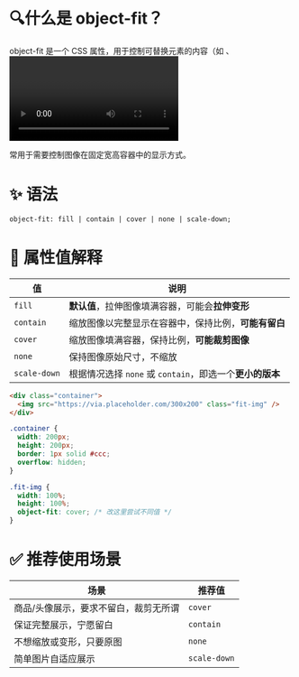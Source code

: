 # 🔍什么是 object-fit？
object-fit 是一个 CSS 属性，用于控制可替换元素的内容（如 <img>、<video>）如何适应其容器。它有点类似于 background-size 作用于背景图的方式，但它用于内容本身。

常用于需要控制图像在固定宽高容器中的显示方式。

# ✨ 语法

```
object-fit: fill | contain | cover | none | scale-down;
```

# 🧠 属性值解释

| 值            | 说明                                      |
| ------------ | --------------------------------------- |
| `fill`       | **默认值**，拉伸图像填满容器，可能会**拉伸变形**            |
| `contain`    | 缩放图像以完整显示在容器中，保持比例，**可能有留白**            |
| `cover`      | 缩放图像填满容器，保持比例，**可能裁剪图像**                |
| `none`       | 保持图像原始尺寸，不缩放                            |
| `scale-down` | 根据情况选择 `none` 或 `contain`，即选一个**更小的版本** |


```html
<div class="container">
  <img src="https://via.placeholder.com/300x200" class="fit-img" />
</div>
```

```css
.container {
  width: 200px;
  height: 200px;
  border: 1px solid #ccc;
  overflow: hidden;
}

.fit-img {
  width: 100%;
  height: 100%;
  object-fit: cover; /* 改这里尝试不同值 */
}

```


# ✅ 推荐使用场景

| 场景                  | 推荐值          |
| ------------------- | ------------ |
| 商品/头像展示，要求不留白，裁剪无所谓 | `cover`      |
| 保证完整展示，宁愿留白         | `contain`    |
| 不想缩放或变形，只要原图        | `none`       |
| 简单图片自适应展示           | `scale-down` |
